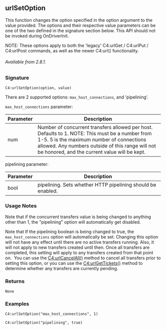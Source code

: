 ## urlSetOption

This function changes the option specified in the option argument to the value provided. The options and their respective value parameters can be one of the two defined in the signature section below. This API should not be invoked during OnDriverInit.

NOTE: These options apply to both the 'legacy' C4:urlGet / C4:urlPut / C4:urlPost commands, as well as the newer C4:url() functionality.

###### Available from 2.8.1.

### Signature

`C4:urlSetOption(option, value)`	

There are 2 supported options: `max_host_connections`, and 'pipelining'.

`max_host_connections` parameter:

| Parameter | Description |
| --- | --- |
| num | Number of concurrent transfers allowed per host. Defaults to 1. NOTE: This must be a number from 1-5.  5 is the maximum number of connections allowed. Any numbers outside of this range will not be honored, and the current value will be kept. |

pipelining parameter:

| Parameter | Description |
| --- | --- |
| bool | pipelining. Sets whether HTTP pipelining should be enabled. | 

### Usage Notes

Note that if the concurrent transfers value is being changed to anything other than 1, the "pipelining" option will automatically get disabled.

Note that If the pipelining boolean is being changed to true, the `max_host_connections` option will automatically be set. Changing this option will not have any effect until there are no active transfers running. Also, it will not apply to new transfers created until then. Once all transfers are completed, this setting will apply to any transfers created from that point on.  You can use the [C4:urlCancelAll()][1] method to cancel all transfers prior to setting this option, or you can use the [C4:urlGetTickets()][2] method to determine whether any transfers are currently pending.


### Returns

`None`


### Examples

`C4:urlSetOption("max_host_connections", 1)`

`C4:urlSetOption("pipelining", true)`


[1]:	https://control4.github.io/docs-driverworks-api/#urlcancelall
[2]:	https://control4.github.io/docs-driverworks-api/#urlgettickets